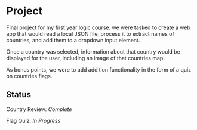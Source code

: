 # Project
Final project for my first year logic course. we were tasked to create a web app that would read a local JSON file, process it to extract names of countries, and add them to a dropdown input element. 

Once a country was selected, information about that country would be displayed for the user, including an image of that countries map.

As bonus points, we were to add addition functionality in the form of a quiz on countries flags.

## Status
Country Review: *Complete*

Flag Quiz: *In Progress*
